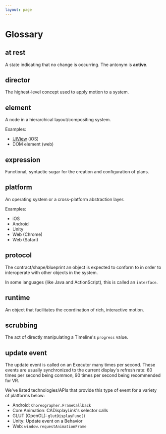 ```yaml
---
layout: page
---
```


# Glossary

## at rest

A state indicating that no change is occurring. The antonym is **active**.

## director

The highest-level concept used to apply motion to a system.

## element

A node in a hierarchical layout/compositing system.

Examples:

* [UIView](https://developer.apple.com/library/ios/documentation/UIKit/Reference/UIView_Class/) (iOS)
* DOM element (web)

## expression

Functional, syntactic sugar for the creation and configuration of plans.

## platform

An operating system or a cross-platform abstraction layer.

Examples:

* iOS
* Android
* Unity
* Web (Chrome)
* Web (Safari)

## protocol

The contract/shape/blueprint an object is expected to conform to in order to interoperate with other objects in the system.

In some languages (like Java and ActionScript), this is called an `interface`.

## runtime

An object that facilitates the coordination of rich, interactive motion.

## scrubbing

The act of directly manipulating a Timeline's `progress` value.

## update event

The update event is called on an Executor many times per second. These events are usually synchronized to the current display's refresh rate: 60 times per second being common, 90 times per second being recommended for VR.

We've listed technologies\/APIs that provide this type of event for a variety of platforms below:

* Android: `Choreographer.FrameCallback`
* Core Animation: CADisplayLink's selector calls
* GLUT \(OpenGL\): `glutDisplayFunc()`
* Unity: Update event on a Behavior
* Web: `window.requestAnimationFrame`


